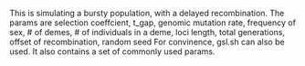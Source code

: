 This is simulating a bursty population, with a delayed recombination.
The params are selection coeffcient, t_gap, genomic mutation rate, frequency of sex, # of demes, # of individuals in a deme, loci length, total generations, offset of recombination, random seed
For convinence, gsl.sh can also be used. It also contains a set of commonly used params.